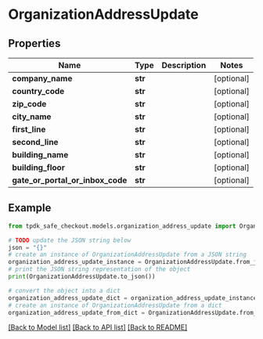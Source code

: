 # OrganizationAddressUpdate



## Properties

Name | Type | Description | Notes
------------ | ------------- | ------------- | -------------
**company_name** | **str** |  | [optional] 
**country_code** | **str** |  | [optional] 
**zip_code** | **str** |  | [optional] 
**city_name** | **str** |  | [optional] 
**first_line** | **str** |  | [optional] 
**second_line** | **str** |  | [optional] 
**building_name** | **str** |  | [optional] 
**building_floor** | **str** |  | [optional] 
**gate_or_portal_or_inbox_code** | **str** |  | [optional] 

## Example

```python
from tpdk_safe_checkout.models.organization_address_update import OrganizationAddressUpdate

# TODO update the JSON string below
json = "{}"
# create an instance of OrganizationAddressUpdate from a JSON string
organization_address_update_instance = OrganizationAddressUpdate.from_json(json)
# print the JSON string representation of the object
print(OrganizationAddressUpdate.to_json())

# convert the object into a dict
organization_address_update_dict = organization_address_update_instance.to_dict()
# create an instance of OrganizationAddressUpdate from a dict
organization_address_update_from_dict = OrganizationAddressUpdate.from_dict(organization_address_update_dict)
```
[[Back to Model list]](../README.md#documentation-for-models) [[Back to API list]](../README.md#documentation-for-api-endpoints) [[Back to README]](../README.md)


